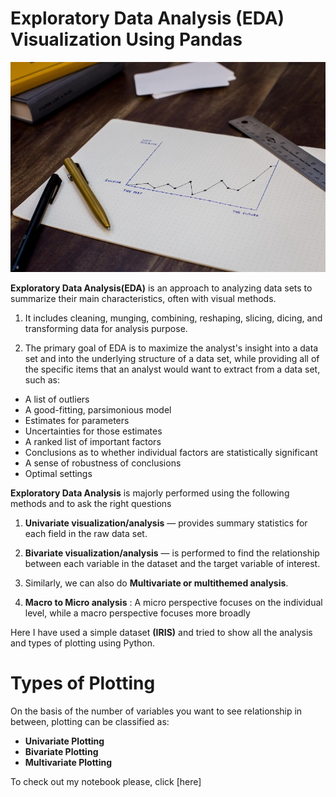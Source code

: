# Exploratory Data Analysis (EDA) Visualization Using Pandas

![](https://github.com/kasturi-sahu/Exploratory-Data-Analysis/blob/main/EDA.jpeg)

**Exploratory Data Analysis(EDA)** is an approach to analyzing data sets to summarize their main characteristics, often with visual methods. 


1.  It includes cleaning, munging, combining, reshaping, slicing, dicing, and transforming data for analysis purpose.

2. The primary goal of EDA is to maximize the analyst's insight into a data set and into the underlying structure of a   data set, while providing all of the specific items that an analyst would want to extract from a data set, such as:

- A list of outliers  
- A good-fitting, parsimonious model  
- Estimates for parameters  
- Uncertainties for those estimates  
- A ranked list of important factors  
- Conclusions as to whether individual factors are statistically significant  
- A sense of robustness of conclusions  
- Optimal settings

**Exploratory Data Analysis** is majorly performed using the following methods and to ask the right questions

1.	**Univariate visualization/analysis** — provides summary statistics for each field in the raw data set. 

2.	**Bivariate visualization/analysis** — is performed to find the relationship between each variable in the dataset and the target variable of interest. 

3.	Similarly, we can also do **Multivariate or multithemed analysis**.

4.	**Macro to Micro analysis** : A micro perspective focuses on the individual level, while a macro perspective focuses more broadly 


Here I have used a simple dataset **(IRIS)** and tried to show all the analysis and types of plotting using Python.

# Types of Plotting

On the basis of the number of variables you want to see relationship in between, plotting can be classified as:

  - **Univariate Plotting**
  - **Bivariate Plotting**
  - **Multivariate Plotting**
  
  To check out my notebook please, click [here]
